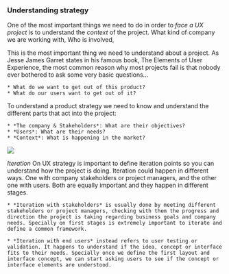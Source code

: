 ### Understanding strategy

One of the most important things we need to do in order to *face a UX project* is to understand the *context* of the project. What kind of company we are working with, Who is involved,

This is the most important thing we need to understand about a project. 
As Jesse James Garret states in his famous book, The Elements of User Experience, the most common reason why most projects fail is that nobody ever bothered to ask some very basic questions… 

    * What do we want to get out of this product?
    * What do our users want to get out of it? 

To understand a product strategy we need to know and understand the different parts that act into the project: 

    * *The company & Stakeholders*: What are their objectives?
    * *Users*: What are their needs?
    * *Context*: What is happening in the market?

<img style="max-width: 100%;" src="https://raw.githubusercontent.com/exlskills/course-ASAP-learn-ux-design/master/assets/strategy.png" />


*Iteration* 
On UX strategy is important to define iteration points so you can understand how the project is doing.
Iteration could happen in different ways. One with company stakeholders or project managers, and the other one with users. Both are equally important and they happen in different stages.

    * *Iteration with stakeholders* is usually done by meeting different stakeholders or project managers, checking with them the progress and direction the project is taking regarding business goals and company needs. Specially on first stages is extremely important to iterate and define a common framework. 

    * *Iteration with end users* instead refers to user testing or validation. It happens to understand if the idea, concept or interface fits to their needs. Specially once we define the first layout and interface concept, we can start asking users to see if the concept or interface elements are understood.


